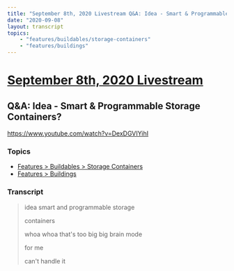 ```yaml
---
title: "September 8th, 2020 Livestream Q&A: Idea - Smart & Programmable Storage Containers?"
date: "2020-09-08"
layout: transcript
topics:
    - "features/buildables/storage-containers"
    - "features/buildings"
---
```

# [September 8th, 2020 Livestream](../2020-09-08.md)
## Q&A: Idea - Smart & Programmable Storage Containers?
https://www.youtube.com/watch?v=DexDGVIYihI

### Topics
* [Features > Buildables > Storage Containers](../topics/features/buildables/storage-containers.md)
* [Features > Buildings](../topics/features/buildings.md)

### Transcript

> idea smart and programmable storage
>
> containers
>
> whoa whoa that's too big big brain mode
>
> for me
>
> can't handle it
